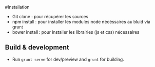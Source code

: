 #Installation 
- Git clone : pour récupérer les sources
- npm install : pour installer les modules node nécéssaires au bluid via grunt
- bower install : pour installer les librairies (js et css) nécessaires

## Build & development
- Run `grunt serve` for dev/preview and `grunt` for building.

